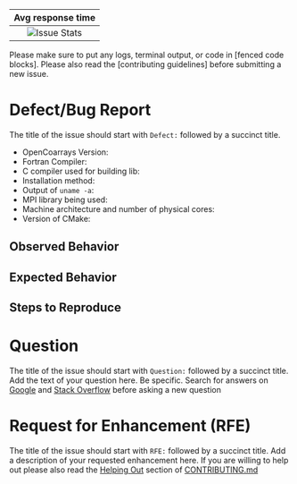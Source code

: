 <!-- Please fill out the issue template included below, failure to do -->
<!-- so may result in immediate closure of your issue. -->

<!-- Fill out all portions of this template that apply. Please delete -->
<!-- any unnecessary sections. -->

<!-- PRO TIP! Submit the pull request *before* you check any -->
<!-- checkboxes. Then, use the gui/web interface to check the -->
<!-- checkboxes! -->

[issue stat img]: https://img.shields.io/issuestats/i/github/sourceryinstitute/OpenCoarrays.svg?style=flat-square

| Avg response time              |
|:------------------------------:|
| ![Issue Stats][issue stat img] |

Please make sure to put any logs, terminal output, or code in
[fenced code blocks]. Please also read the [contributing guidelines]
before submitting a new issue.

# Defect/Bug Report #

<!-- delete this section if it does not apply -->
The title of the issue should start with `Defect:` followed by a
succinct title.

<!-- THE FOLLOWING INFORMATION IS MANDATORY if you would like our help -->

- OpenCoarrays Version: <!-- `caf --version` or `./install.sh --version` -->
- Fortran Compiler: <!-- vendor & version number-->
- C compiler used for building lib: <!-- vendor & version -->
- Installation method: <!-- `install.sh`, or package manager etc. -->
- Output of `uname -a`:
- MPI library being used: <!-- e.g., MPICH 3.2 -->
- Machine architecture and number of physical cores:
- Version of CMake: <!-- if preinstalled & installing yourself -->

## Observed Behavior ##

## Expected Behavior ##

## Steps to Reproduce ##

# Question #

<!-- delete this section if it does not apply -->
The title of the issue should start with `Question:` followed by a
succinct title. Add the text of your question here. Be specific. Search for
answers on [Google] and [Stack Overflow]
before asking a new question

# Request for Enhancement (RFE) #

<!-- delete this section if it does not apply -->
The title of the issue should start with `RFE:` followed by a succinct
title. Add a description of your requested enhancement here. If you are
willing to help out please also read the [Helping Out] section of
[CONTRIBUTING.md]

[links]:#
[Google]: https://www.google.com
[Stack Overflow]: https://stackoverflow.com
[fenced codeblocks]: https://help.github.com/articles/creating-and-highlighting-code-blocks/
[GFortran bug tracker]: https://gcc.gnu.org/bugzilla/
[Intel MPI]: https://software.intel.com/en-us/intel-mpi-library
[MPT]: http://www.sgi.com/products/software/sps.html
[MVAPICH]: http://mvapich.cse.ohio-state.edu
[MPICH]: https://www.mpich.org
[Open-MPI]: https://www.open-mpi.org
[CONTRIBUTING.md]: https://github.com/sourceryinstitute/OpenCoarrays/blob/master/CONTRIBUTING.md
[Helping Out]: https://github.com/sourceryinstitute/OpenCoarrays/blob/master/CONTRIBUTING.md#helping-out
[official release]: https://github.com/sourceryinstitute/OpenCoarrays/releases
[CMake install]: https://github.com/sourceryinstitute/OpenCoarrays/blob/master/INSTALL.md#cmake-scripts
[homebrew]: https://brew.sh
[issues page]: https://github.com/sourceryinstitute/OpenCoarrays/issues
[mailing list]: https://groups.google.com/forum/#!forum/opencoarrays
[install.sh]: https://github.com/sourceryinstitute/OpenCoarrays/blob/master/install.sh
